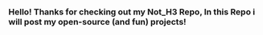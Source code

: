 ### Hello! Thanks for checking out my Not_H3 Repo, In this Repo i will post my open-source (and fun) projects! 

